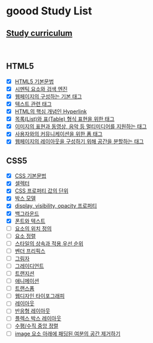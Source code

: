 # goood Study List

## [Study curriculum](https://poiemaweb.com/)

<br />

## HTML5

- [x] [HTML5 기본문법](https://github.com/Carrot-group-study/goood/blob/main/Post/HTML/HTML5%20%EA%B8%B0%EB%B3%B8%EB%AC%B8%EB%B2%95.md)
- [x] [시멘틱 요소와 검색 엔진](https://github.com/Carrot-group-study/goood/blob/main/Post/HTML/%EC%8B%9C%EB%A9%98%ED%8B%B1%20%EC%9A%94%EC%86%8C%EC%99%80%20%EA%B2%80%EC%83%89%20%EC%97%94%EC%A7%84.md)
- [x] [웹페이지의 구성하는 기본 태그](https://github.com/Carrot-group-study/goood/blob/main/Post/HTML/%EC%9B%B9%ED%8E%98%EC%9D%B4%EC%A7%80%EC%9D%98%20%EA%B5%AC%EC%84%B1%ED%95%98%EB%8A%94%20%EA%B8%B0%EB%B3%B8%20%ED%83%9C%EA%B7%B8.md)
- [x] [텍스트 관련 태그](https://github.com/Carrot-group-study/goood/blob/main/Post/HTML/%ED%85%8D%EC%8A%A4%ED%8A%B8%20%EA%B4%80%EB%A0%A8%20%ED%83%9C%EA%B7%B8.md)
- [x] [HTML의 핵심 개념인 Hyperlink](https://github.com/Carrot-group-study/goood/blob/main/Post/HTML/HTML%EC%9D%98%20%ED%95%B5%EC%8B%AC%20%EA%B0%9C%EB%85%90%EC%9D%B8%20Hyperlink.md)
- [x] [목록(List)와 표(Table) 형식 표현을 위한 태그](https://github.com/Carrot-group-study/goood/blob/main/Post/HTML/List%20%26%20Table%20%ED%83%9C%EA%B7%B8.md)
- [x] [이미지의 표현과 동영상, 음악 등 멀티미디어를 지원하는 태그](https://github.com/Carrot-group-study/goood/blob/main/Post/HTML/%EB%A9%80%ED%8B%B0%EB%AF%B8%EB%94%94%EC%96%B4%ED%83%9C%EA%B7%B8.md)
- [x] [사용자와의 커뮤니케이션을 위한 폼 태그](https://github.com/Carrot-group-study/goood/blob/main/Post/HTML/%ED%8F%BC%20%ED%83%9C%EA%B7%B8.md)
- [x] [웹페이지의 레이아웃을 구성하기 위해 공간을 분할하는 태그](https://github.com/Carrot-group-study/goood/blob/main/Post/HTML/%EB%B6%84%ED%95%A0%ED%83%9C%EA%B7%B8.md)

## CSS5

- [x] [CSS 기본문법](https://github.com/Carrot-group-study/goood/blob/main/Post/CSS/CSS%20%EA%B8%B0%EB%B3%B8%20%EB%AC%B8%EB%B2%95.md)
- [x] [셀렉터](https://github.com/Carrot-group-study/goood/blob/main/Post/CSS/%EC%85%80%EB%A0%89%ED%84%B0.md)
- [x] [CSS 프로퍼티 값의 단위](https://github.com/Carrot-group-study/goood/blob/main/Post/CSS/CSS%20%EB%8B%A8%EC%9C%84.md)
- [x] [박스 모델](https://github.com/Carrot-group-study/goood/blob/main/Post/CSS/Box%20Model.md)
- [x] [display, visibility, opacity 프로퍼티](https://github.com/Carrot-group-study/goood/blob/main/Post/CSS/display%20%ED%94%84%EB%A1%9C%ED%8D%BC%ED%8B%B0.md)
- [x] [백그라운드](https://github.com/Carrot-group-study/goood/blob/main/Post/CSS/%EB%B0%B1%EA%B7%B8%EB%9D%BC%EC%9A%B4%EB%93%9C.md)
- [x] [폰트와 텍스트](https://github.com/Carrot-group-study/goood/blob/main/Post/CSS/font%26text.md)
- [ ] [요소의 위치 정의]()
- [ ] [요소 정렬]()
- [ ] [스타일의 상속과 적용 우선 순위]()
- [ ] [벤더 프리픽스]()
- [ ] [그림자]()
- [ ] [그레이디언트]()
- [ ] [트랜지션]()
- [ ] [애니메이션]()
- [ ] [트랜스폼]()
- [ ] [웹디자인 타이포그래피]()
- [ ] [레이아웃]()
- [ ] [반응형 레이아웃]()
- [ ] [플렉스 박스 레이아웃]()
- [ ] [수평/수직 중앙 정렬]()
- [ ] [image 요소 아래에 패딩된 여분의 공간 제거하기]()
